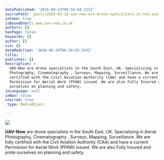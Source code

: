 ```yaml
---
datePublished: '2016-08-24T06:56:04.211Z'
sourcePath: _posts/2016-03-16-uav-now-are-drone-specialists-in-the-south-east-uk-specia.md
inFeed: true
isBasedOnUrl: www.uav-now.co.uk
authors: []
hasPage: false
keywords: []
author: []
via: {}
dateModified: '2016-08-24T06:56:03.592Z'
title: ''
publisher: {}
description: >-
  UAV-Now are drone specialists in the South East, UK. Specialising in Aerial
  Photography, Cinematography , Surveys, Mapping, Surveillance. We are fully
  certified with the Civil Aviation Authority (CAA) and have a current
  Permission for Aerial Work (PFAW) issued. We are also Fully Insured and pride
  ourselves on planning and safety.
inLanguage: null
inNav: false
starred: true
_type: MediaObject

---
```

![](https://the-grid-user-content.s3-us-west-2.amazonaws.com/dee31d71-3f28-45d7-96a8-092a99fab81a.jpg)

**UAV-Now** are drone specialists in the South East, UK. Specialising in Aerial Photography, Cinematography , Surveys, Mapping, Surveillance. We are fully certified with the Civil Aviation Authority (CAA) and have a current Permission for Aerial Work (PFAW) issued. We are also Fully Insured and pride ourselves on planning and safety.